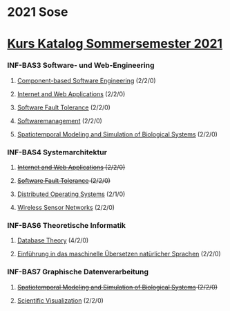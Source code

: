 # 2021 Sose


# [Kurs Katalog Sommersemester 2021](https://wwwdek.inf.tu-dresden.de/mole-web/catalogs/sose21/program/inf_dipl_2010/courses/en)

### INF-BAS3 Software- und Web-Engineering

1. [Component-based Software Engineering](https://bildungsportal.sachsen.de/opal/auth/RepositoryEntry/23119134765?6) (2/2/0)

2. [Internet and Web Applications](https://bildungsportal.sachsen.de/opal/auth/RepositoryEntry/23229038594?8) (2/2/0)

3. [Software Fault Tolerance](https://tu-dresden.de/ing/informatik/sya/se/studium/lehrveranstaltungen/summer-semester/software_fault_tolerance/summer-semester-2020) (2/2/0)

4. [Softwaremanagement](https://tu-dresden.de/ing/informatik/smt/st/studium/lehrveranstaltungen?subject=415&lang=en&leaf=1&head=2&embedding_id=47eddfa7c5a54ed5be49042aff35a31b) (2/2/0)

5. [Spatiotemporal Modeling and Simulation of Biological Systems](https://sbalzarini-lab.org/?q=education/courses/STMS) (2/2/0)

### INF-BAS4 Systemarchitektur

1. ~~[Internet and Web Applications](https://bildungsportal.sachsen.de/opal/auth/RepositoryEntry/23229038594?8) (2/2/0)~~

2. ~~[Software Fault Tolerance](https://tu-dresden.de/ing/informatik/sya/se/studium/lehrveranstaltungen/summer-semester/software_fault_tolerance/summer-semester-2020) (2/2/0)~~

3. [Distributed Operating Systems](https://tu-dresden.de/ing/informatik/sya/professur-fuer-betriebssysteme/studium/vorlesungen/dos) (2/1/0)

4. [Wireless Sensor Networks](https://tu-dresden.de/ing/informatik/sya/professur-fuer-rechnernetze/studium/lehrveranstaltungen/lehrveranstaltungsdetails?ln=en&lv_id=45) (2/2/0)

### INF-BAS6 Theoretische Informatik

1. [Database Theory](https://iccl.inf.tu-dresden.de/web/Database_Theory_(SS2020)) (4/2/0)

2. [Einführung in das maschinelle Übersetzen natürlicher Sprachen](https://www.orchid.inf.tu-dresden.de/teaching/2019ws/smt/) (2/2/0)

### INF-BAS7 Graphische Datenverarbeitung

1. ~~[Spatiotemporal Modeling and Simulation of Biological Systems](https://sbalzarini-lab.org/?q=education/courses/STMS) (2/2/0)~~

2. [Scientific Visualization](https://tu-dresden.de/ing/informatik/smt/cgv/studium/lehrveranstaltungen/ss2020/scivis) (2/2/0)

